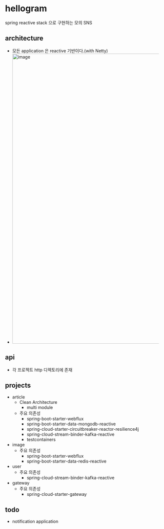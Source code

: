 # hellogram
spring reactive stack 으로 구현하는 모의 SNS


## architecture
- 모든 application 은 reactive 기반이다.(with Netty)
- <img width="949" alt="image" src="https://github.com/starryeye/hellogram/assets/33487061/ea4e7207-975b-48a2-b397-66df21239018">
 
## api
- 각 프로젝트 http 디렉토리에 존재

## projects
- article
  - Clean Architecture
    - multi module
  - 주요 의존성
    - spring-boot-starter-webflux
    - spring-boot-starter-data-mongodb-reactive
    - spring-cloud-starter-circuitbreaker-reactor-resilience4j
    - spring-cloud-stream-binder-kafka-reactive
    - testcontainers
- image
  - 주요 의존성
    - spring-boot-starter-webflux
    - spring-boot-starter-data-redis-reactive
- user
  - 주요 의존성
    - spring-cloud-stream-binder-kafka-reactive
- gateway
  - 주요 의존성
    - spring-cloud-starter-gateway

## todo
- notification application
